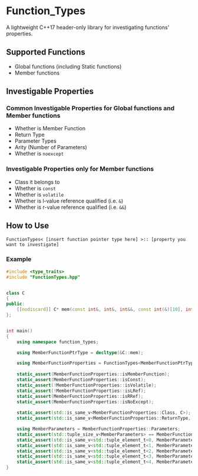 # Function_Types

A lightweight C++17 header-only library for investigating functions' properties.

## Supported Functions
- Global functions (including Static functions)
- Member functions

## Investigable Properties
### Common Investigable Properties for Global functions and Member functions
- Whether is Member Function
- Return Type
- Parameter Types
- Arity (Number of Parameters)
- Whether is `noexcept`

### Investigable Properties only for Member functions
- Class it belongs to
- Whether is `const`
- Whether is `volatile`
- Whether is l-value reference qualified (i.e. `&`)
- Whether is r-value reference qualified (i.e. `&&`)


## How to Use
`FunctionTypes< [insert function pointer type here] >:: [property you want to investigate]`

### Example
```c++
#include <type_traits>
#include "FunctionTypes.hpp"


class C
{
public:
    [[nodiscard]] C* mem(const int&, int&, int&&, const int(&)[10], int) const && noexcept;
};


int main()
{
    using namespace function_types;

    using MemberFunctionPtrType = decltype(&C::mem);

    using MemberFunctionProperties = FunctionTypes<MemberFunctionPtrType>;
    
    static_assert(MemberFunctionProperties::isMemberFunction);
    static_assert(MemberFunctionProperties::isConst);
    static_assert(!MemberFunctionProperties::isVolatile);
    static_assert(!MemberFunctionProperties::isLRef);
    static_assert(MemberFunctionProperties::isRRef);
    static_assert(MemberFunctionProperties::isNoExcept);
    
    static_assert(std::is_same_v<MemberFunctionProperties::Class, C>);
    static_assert(std::is_same_v<MemberFunctionProperties::ReturnType, C*>);

    using MemberParameters = MemberFunctionProperties::Parameters;
    static_assert(std::tuple_size_v<MemberParameters> == MemberFunctionProperties::parameterCount);
    static_assert(std::is_same_v<std::tuple_element_t<0, MemberParameters>, const int&>);
    static_assert(std::is_same_v<std::tuple_element_t<1, MemberParameters>, int&>);
    static_assert(std::is_same_v<std::tuple_element_t<2, MemberParameters>, int&&>);
    static_assert(std::is_same_v<std::tuple_element_t<3, MemberParameters>, const int(&)[10]>);
    static_assert(std::is_same_v<std::tuple_element_t<4, MemberParameters>, int>);
}
```
